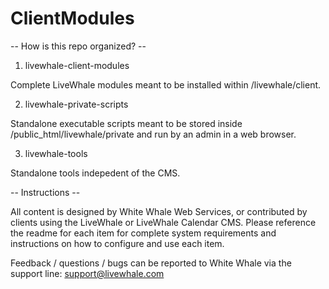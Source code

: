 # ClientModules

-- How is this repo organized? --

1) livewhale-client-modules

Complete LiveWhale modules meant to be installed within /livewhale/client.

2) livewhale-private-scripts

Standalone executable scripts meant to be stored inside /public_html/livewhale/private and run by an admin in a web browser.

3) livewhale-tools

Standalone tools indepedent of the CMS.

-- Instructions --

All content is designed by White Whale Web Services, or contributed by clients using the LiveWhale or LiveWhale Calendar CMS. Please reference the readme for each item for complete system requirements and instructions on how to configure and use each item.

Feedback / questions / bugs can be reported to White Whale via the support line: support@livewhale.com